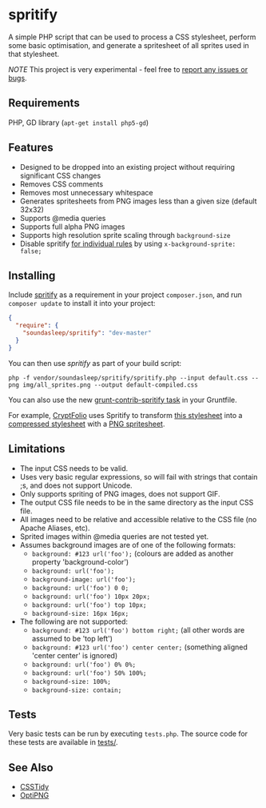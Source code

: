 spritify
========

A simple PHP script that can be used to process a CSS stylesheet, perform some basic optimisation, and generate a spritesheet of all sprites used in that stylesheet.

*NOTE* This project is very experimental - feel free to [report any issues or bugs](http://code.google.com/p/spritify/issues/list).

## Requirements
PHP, GD library (`apt-get install php5-gd`)

## Features

* Designed to be dropped into an existing project without requiring significant CSS changes
* Removes CSS comments
* Removes most unnecessary whitespace
* Generates spritesheets from PNG images less than a given size (default 32x32)
* Supports @media queries
* Supports full alpha PNG images
* Supports high resolution sprite scaling through `background-size`
* Disable spritify [for individual rules](http://code.google.com/p/spritify/source/detail?r=7) by using `x-background-sprite: false;`

## Installing

Include [spritify](https://packagist.org/packages/soundasleep/spritify) as a requirement in your project `composer.json`,
and run `composer update` to install it into your project:

```json
{
  "require": {
    "soundasleep/spritify": "dev-master"
  }
}
```

You can then use _spritify_ as part of your build script:

```
php -f vendor/soundasleep/spritify/spritify.php --input default.css --png img/all_sprites.png --output default-compiled.css
```

You can also use the new [grunt-contrib-spritify task](https://github.com/soundasleep/grunt-contrib-spritify) in your Gruntfile.

For example, [CryptFolio](https://cryptfolio.com) uses Spritify to transform [this stylesheet](https://github.com/soundasleep/openclerk/blob/master/site/css/default.scss) into a [compressed stylesheet](http://cryptfolio.com/styles/default.css) with a [PNG spritesheet](http://cryptfolio.com/img/default-sprites.png).

## Limitations

* The input CSS needs to be valid.
* Uses very basic regular expressions, so will fail with strings that contain ;s, and does not support Unicode.
* Only supports spriting of PNG images, does not support GIF.
* The output CSS file needs to be in the same directory as the input CSS file.
* All images need to be relative and accessible relative to the CSS file (no Apache Aliases, etc).
* Sprited images within @media queries are not tested yet.
* Assumes background images are of one of the following formats:
	* `background: #123 url('foo');` (colours are added as another property 'background-color')
	* `background: url('foo');`
	* `background-image: url('foo');`
	* `background: url('foo') 0 0;`
	* `background: url('foo') 10px 20px;`
	* `background: url('foo') top 10px;`
  * `background-size: 16px 16px;`
* The following are not supported:
	* `background: #123 url('foo') bottom right;` (all other words are assumed to be 'top left')
	* `background: #123 url('foo') center center;` (something aligned 'center center' is ignored)
	* `background: url('foo') 0% 0%;`
	* `background: url('foo') 50% 100%;`
  * `background-size: 100%;`
  * `background-size: contain;`

## Tests

Very basic tests can be run by executing `tests.php`. The source code for these tests are available in [tests/](tests/).

## See Also

* [CSSTidy](http://csstidy.sourceforge.net/)
* [OptiPNG](http://optipng.sourceforge.net/)
